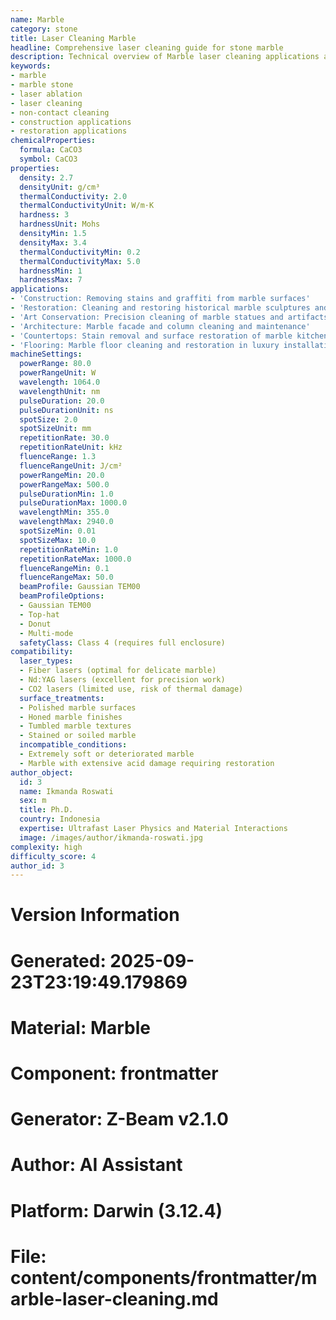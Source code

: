 ```yaml
---
name: Marble
category: stone
title: Laser Cleaning Marble
headline: Comprehensive laser cleaning guide for stone marble
description: Technical overview of Marble laser cleaning applications and parameters
keywords:
- marble
- marble stone
- laser ablation
- laser cleaning
- non-contact cleaning
- construction applications
- restoration applications
chemicalProperties:
  formula: CaCO3
  symbol: CaCO3
properties:
  density: 2.7
  densityUnit: g/cm³
  thermalConductivity: 2.0
  thermalConductivityUnit: W/m·K
  hardness: 3
  hardnessUnit: Mohs
  densityMin: 1.5
  densityMax: 3.4
  thermalConductivityMin: 0.2
  thermalConductivityMax: 5.0
  hardnessMin: 1
  hardnessMax: 7
applications:
- 'Construction: Removing stains and graffiti from marble surfaces'
- 'Restoration: Cleaning and restoring historical marble sculptures and buildings'
- 'Art Conservation: Precision cleaning of marble statues and artifacts'
- 'Architecture: Marble facade and column cleaning and maintenance'
- 'Countertops: Stain removal and surface restoration of marble kitchen surfaces'
- 'Flooring: Marble floor cleaning and restoration in luxury installations'
machineSettings:
  powerRange: 80.0
  powerRangeUnit: W
  wavelength: 1064.0
  wavelengthUnit: nm
  pulseDuration: 20.0
  pulseDurationUnit: ns
  spotSize: 2.0
  spotSizeUnit: mm
  repetitionRate: 30.0
  repetitionRateUnit: kHz
  fluenceRange: 1.3
  fluenceRangeUnit: J/cm²
  powerRangeMin: 20.0
  powerRangeMax: 500.0
  pulseDurationMin: 1.0
  pulseDurationMax: 1000.0
  wavelengthMin: 355.0
  wavelengthMax: 2940.0
  spotSizeMin: 0.01
  spotSizeMax: 10.0
  repetitionRateMin: 1.0
  repetitionRateMax: 1000.0
  fluenceRangeMin: 0.1
  fluenceRangeMax: 50.0
  beamProfile: Gaussian TEM00
  beamProfileOptions:
  - Gaussian TEM00
  - Top-hat
  - Donut
  - Multi-mode
  safetyClass: Class 4 (requires full enclosure)
compatibility:
  laser_types:
  - Fiber lasers (optimal for delicate marble)
  - Nd:YAG lasers (excellent for precision work)
  - CO2 lasers (limited use, risk of thermal damage)
  surface_treatments:
  - Polished marble surfaces
  - Honed marble finishes
  - Tumbled marble textures
  - Stained or soiled marble
  incompatible_conditions:
  - Extremely soft or deteriorated marble
  - Marble with extensive acid damage requiring restoration
author_object:
  id: 3
  name: Ikmanda Roswati
  sex: m
  title: Ph.D.
  country: Indonesia
  expertise: Ultrafast Laser Physics and Material Interactions
  image: /images/author/ikmanda-roswati.jpg
complexity: high
difficulty_score: 4
author_id: 3
---
```



# Version Information
# Generated: 2025-09-23T23:19:49.179869
# Material: Marble
# Component: frontmatter
# Generator: Z-Beam v2.1.0
# Author: AI Assistant
# Platform: Darwin (3.12.4)
# File: content/components/frontmatter/marble-laser-cleaning.md